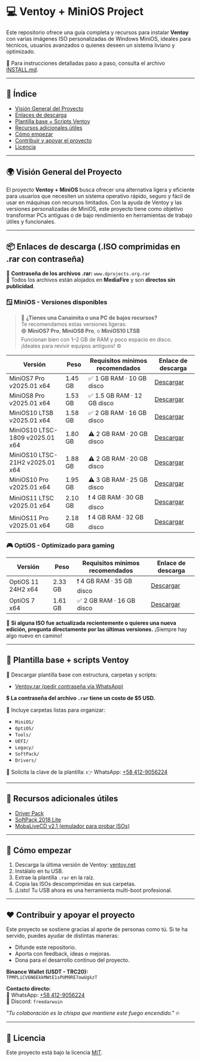 # 💻 Ventoy + MiniOS Project

Este repositorio ofrece una guía completa y recursos para instalar **Ventoy** con varias imágenes ISO personalizadas de Windows MiniOS, ideales para técnicos, usuarios avanzados o quienes deseen un sistema liviano y optimizado.

📖 Para instrucciones detalladas paso a paso, consulta el archivo [INSTALL.md](INSTALL.md).

---

## 📑 Índice

- [Visión General del Proyecto](#-visión-general-del-proyecto)
- [Enlaces de descarga](#-enlaces-de-descarga-iso-comprimidas-en-rar-con-contraseña)
- [Plantilla base + Scripts Ventoy](#-plantilla-base--scripts-ventoy)
- [Recursos adicionales útiles](#-recursos-adicionales-útiles)
- [Cómo empezar](#-cómo-empezar)
- [Contribuir y apoyar el proyecto](#-contribuir-y-apoyar-el-proyecto)
- [Licencia](#-licencia)

---

## 🌍 Visión General del Proyecto

El proyecto **Ventoy + MiniOS** busca ofrecer una alternativa ligera y eficiente para usuarios que necesiten un sistema operativo rápido, seguro y fácil de usar en máquinas con recursos limitados. Con la ayuda de Ventoy y las versiones personalizadas de MiniOS, este proyecto tiene como objetivo transformar PCs antiguas o de bajo rendimiento en herramientas de trabajo útiles y funcionales.

---

## 📦 Enlaces de descarga (.ISO comprimidas en .rar con contraseña)

🔐 **Contraseña de los archivos .rar:** `www.dprojects.org.rar`  
📁 Todos los archivos están alojados en **MediaFire** y son **directos sin publicidad**.

### 🪟 MiniOS - Versiones disponibles

> 🧠 **¿Tienes una Canaimita o una PC de bajos recursos?**  
> Te recomendamos estas versiones ligeras:  
> 🟢 **MiniOS7 Pro**, **MiniOS8 Pro**, o **MiniOS10 LTSB**  
> Funcionan bien con 1–2 GB de RAM y poco espacio en disco.  
> ¡Ideales para revivir equipos antiguos! ⚙️

| Versión | Peso | Requisitos mínimos recomendados | Enlace de descarga |
|--------|------|-------------------------------|--------------------|
| MiniOS7 Pro v2025.01 x64 | 1.45 GB | ✅ 1 GB RAM · 10 GB disco | [Descargar](https://ouo.io/6BIwY0) |
| MiniOS8 Pro v2025.01 x64 | 1.53 GB | ✅ 1.5 GB RAM · 12 GB disco | [Descargar](https://ouo.io/xBpNS0) |
| MiniOS10 LTSB v2025.01 x64 | 1.58 GB | ✅ 2 GB RAM · 16 GB disco | [Descargar](https://ouo.io/IcUMyde) |
| MiniOS10 LTSC-1809 v2025.01 x64 | 1.80 GB | ⚠️ 2 GB RAM · 20 GB disco | [Descargar](https://ouo.io/A8EgYn) |
| MiniOS10 LTSC-21H2 v2025.01 x64 | 1.88 GB | ⚠️ 2 GB RAM · 20 GB disco | [Descargar](https://ouo.io/iYoi2bG) |
| MiniOS10 Pro v2025.01 x64 | 1.95 GB | ⚠️ 3 GB RAM · 25 GB disco | [Descargar](https://ouo.io/6o0vzKV) |
| MiniOS11 LTSC v2025.01 x64 | 2.10 GB | ❗ 4 GB RAM · 30 GB disco | [Descargar](https://ouo.io/FuNYtQ) |
| MiniOS11 Pro v2025.01 x64 | 2.18 GB | ❗ 4 GB RAM · 32 GB disco | [Descargar](https://ouo.io/GhlX9p) |

### 🎮 OptiOS - Optimizado para gaming

| Versión | Peso | Requisitos mínimos recomendados | Enlace de descarga |
|--------|------|-------------------------------|--------------------|
| OptiOS 11 24H2 x64 | 2.33 GB | ❗ 4 GB RAM · 35 GB disco | [Descargar](https://ouo.io/LrCYSz) |
| OptiOS 7 x64 | 1.61 GB | ✅ 2 GB RAM · 16 GB disco | [Descargar](https://www.mediafire.com/file/7ymoajtoesbbwg7/OptiOS_7_x64.iso/file) |

📌 **Si alguna ISO fue actualizada recientemente o quieres una nueva edición, pregunta directamente por las últimas versiones.** ¡Siempre hay algo nuevo en camino!

---

## 📁 Plantilla base + scripts Ventoy

🔧 Descargar plantilla base con estructura, carpetas y scripts:
- [Ventoy.rar (pedir contraseña vía WhatsApp)](https://www.mediafire.com/file/8qlhypkpnoev9uo/ventoy.rar/file)

💲 **La contraseña del archivo `.rar` tiene un costo de $5 USD.**

📂 Incluye carpetas listas para organizar:
- `MiniOS/`
- `OptiOS/`
- `Tools/`
- `UEFI/`
- `Legacy/`
- `SoftPack/`
- `Drivers/`

📲 Solicita la clave de la plantilla:
👉 WhatsApp: [+58 412-9056224](https://wa.me/584129056224?text=Solicito%20la%20clave%20de%20la%20plantilla%20Ventoy%20y%20quiero%20conocer%20los%20m%C3%A9todos%20de%20pago)

---

## 📂 Recursos adicionales útiles

- [Driver Pack](https://ouo.io/lxWLxTP)
- [SoftPack 2018 Lite](https://ouo.io/efxgc5)
- [MobaLiveCD v2.1 (emulador para probar ISOs)](https://ouo.io/iEVOzs)

---

## 🚀 Cómo empezar

1. Descarga la última versión de Ventoy: [ventoy.net](https://www.ventoy.net/en/download.html)
2. Instálalo en tu USB.
3. Extrae la plantilla `.rar` en la raíz.
4. Copia las ISOs descomprimidas en sus carpetas.
5. ¡Listo! Tu USB ahora es una herramienta multi-boot profesional.

---

## ❤️ Contribuir y apoyar el proyecto

Este proyecto se sostiene gracias al aporte de personas como tú. Si te ha servido, puedes ayudar de distintas maneras:

- Difunde este repositorio.
- Aporta con feedback, ideas o mejoras.
- Dona para el desarrollo continuo del proyecto.

**Binance Wallet (USDT - TRC20):**  
`TPMPLiCV6N6EkkMWtE1sPUM9RE7owUgkzT`

**Contacto directo:**  
📱 WhatsApp: [+58 412-9056224](https://wa.me/584129056224)  
💬 Discord: `freedarwuin`

_"Tu colaboración es la chispa que mantiene este fuego encendido."_ 🔥

---

## 📜 Licencia

Este proyecto está bajo la licencia [MIT](LICENSE).